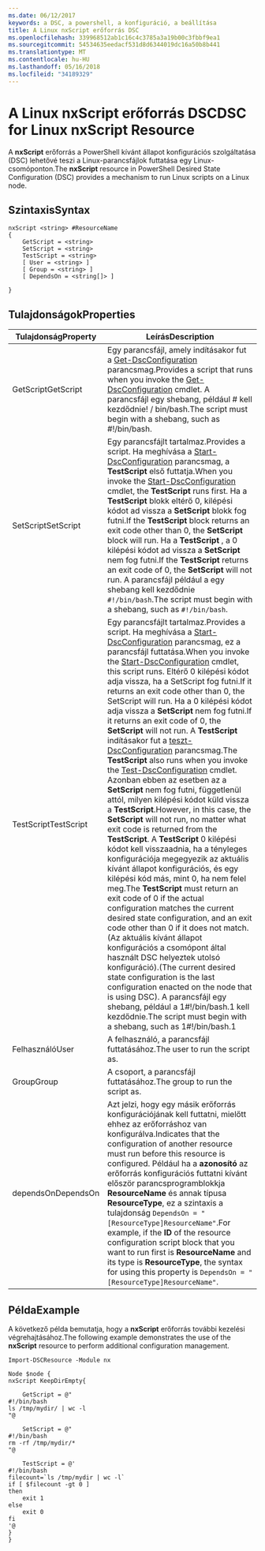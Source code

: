 ```yaml
---
ms.date: 06/12/2017
keywords: a DSC, a powershell, a konfiguráció, a beállítása
title: A Linux nxScript erőforrás DSC
ms.openlocfilehash: 339968512ab1c16c4c3785a3a19b00c3fbbf9ea1
ms.sourcegitcommit: 54534635eedacf531d8d6344019dc16a50b8b441
ms.translationtype: MT
ms.contentlocale: hu-HU
ms.lasthandoff: 05/16/2018
ms.locfileid: "34189329"
---
```

# <a name="dsc-for-linux-nxscript-resource"></a><span data-ttu-id="1d431-103">A Linux nxScript erőforrás DSC</span><span class="sxs-lookup"><span data-stu-id="1d431-103">DSC for Linux nxScript Resource</span></span>

<span data-ttu-id="1d431-104">A **nxScript** erőforrás a PowerShell kívánt állapot konfigurációs szolgáltatása (DSC) lehetővé teszi a Linux-parancsfájlok futtatása egy Linux-csomóponton.</span><span class="sxs-lookup"><span data-stu-id="1d431-104">The **nxScript** resource in PowerShell Desired State Configuration (DSC) provides a mechanism to run Linux scripts on a Linux node.</span></span>

## <a name="syntax"></a><span data-ttu-id="1d431-105">Szintaxis</span><span class="sxs-lookup"><span data-stu-id="1d431-105">Syntax</span></span>

```
nxScript <string> #ResourceName
{
    GetScript = <string>
    SetScript = <string>
    TestScript = <string>
    [ User = <string> ]
    [ Group = <string> ]
    [ DependsOn = <string[]> ]

}
```

## <a name="properties"></a><span data-ttu-id="1d431-106">Tulajdonságok</span><span class="sxs-lookup"><span data-stu-id="1d431-106">Properties</span></span>

|  <span data-ttu-id="1d431-107">Tulajdonság</span><span class="sxs-lookup"><span data-stu-id="1d431-107">Property</span></span> |  <span data-ttu-id="1d431-108">Leírás</span><span class="sxs-lookup"><span data-stu-id="1d431-108">Description</span></span> |
|---|---|
| <span data-ttu-id="1d431-109">GetScript</span><span class="sxs-lookup"><span data-stu-id="1d431-109">GetScript</span></span>| <span data-ttu-id="1d431-110">Egy parancsfájl, amely indításakor fut a [Get-DscConfiguration](https://technet.microsoft.com/en-us/library/dn521625.aspx) parancsmag.</span><span class="sxs-lookup"><span data-stu-id="1d431-110">Provides a script that runs when you invoke the [Get-DscConfiguration](https://technet.microsoft.com/en-us/library/dn521625.aspx) cmdlet.</span></span> <span data-ttu-id="1d431-111">A parancsfájl egy shebang, például # kell kezdődnie! / bin/bash.</span><span class="sxs-lookup"><span data-stu-id="1d431-111">The script must begin with a shebang, such as #!/bin/bash.</span></span>|
| <span data-ttu-id="1d431-112">SetScript</span><span class="sxs-lookup"><span data-stu-id="1d431-112">SetScript</span></span>| <span data-ttu-id="1d431-113">Egy parancsfájlt tartalmaz.</span><span class="sxs-lookup"><span data-stu-id="1d431-113">Provides a script.</span></span> <span data-ttu-id="1d431-114">Ha meghívása a [Start-DscConfiguration](https://technet.microsoft.com/en-us/library/dn521623.aspx) parancsmag, a **TestScript** első futtatja.</span><span class="sxs-lookup"><span data-stu-id="1d431-114">When you invoke the [Start-DscConfiguration](https://technet.microsoft.com/en-us/library/dn521623.aspx) cmdlet, the **TestScript** runs first.</span></span> <span data-ttu-id="1d431-115">Ha a **TestScript** blokk eltérő 0, kilépési kódot ad vissza a **SetScript** blokk fog futni.</span><span class="sxs-lookup"><span data-stu-id="1d431-115">If the **TestScript** block returns an exit code other than 0, the **SetScript** block will run.</span></span> <span data-ttu-id="1d431-116">Ha a **TestScript** , a 0 kilépési kódot ad vissza a **SetScript** nem fog futni.</span><span class="sxs-lookup"><span data-stu-id="1d431-116">If the **TestScript** returns an exit code of 0, the **SetScript** will not run.</span></span> <span data-ttu-id="1d431-117">A parancsfájl például a egy shebang kell kezdődnie `#!/bin/bash`.</span><span class="sxs-lookup"><span data-stu-id="1d431-117">The script must begin with a shebang, such as `#!/bin/bash`.</span></span>|
| <span data-ttu-id="1d431-118">TestScript</span><span class="sxs-lookup"><span data-stu-id="1d431-118">TestScript</span></span>| <span data-ttu-id="1d431-119">Egy parancsfájlt tartalmaz.</span><span class="sxs-lookup"><span data-stu-id="1d431-119">Provides a script.</span></span> <span data-ttu-id="1d431-120">Ha meghívása a [Start-DscConfiguration](https://technet.microsoft.com/en-us/library/dn521623.aspx) parancsmag, ez a parancsfájl futtatása.</span><span class="sxs-lookup"><span data-stu-id="1d431-120">When you invoke the [Start-DscConfiguration](https://technet.microsoft.com/en-us/library/dn521623.aspx) cmdlet, this script runs.</span></span> <span data-ttu-id="1d431-121">Eltérő 0 kilépési kódot adja vissza, ha a SetScript fog futni.</span><span class="sxs-lookup"><span data-stu-id="1d431-121">If it returns an exit code other than 0, the SetScript will run.</span></span> <span data-ttu-id="1d431-122">Ha a 0 kilépési kódot adja vissza a **SetScript** nem fog futni.</span><span class="sxs-lookup"><span data-stu-id="1d431-122">If it returns an exit code of 0, the **SetScript** will not run.</span></span> <span data-ttu-id="1d431-123">A **TestScript** indításakor fut a [teszt-DscConfiguration](https://technet.microsoft.com/en-us/library/dn407382.aspx) parancsmag.</span><span class="sxs-lookup"><span data-stu-id="1d431-123">The **TestScript** also runs when you invoke the [Test-DscConfiguration](https://technet.microsoft.com/en-us/library/dn407382.aspx) cmdlet.</span></span> <span data-ttu-id="1d431-124">Azonban ebben az esetben az a **SetScript** nem fog futni, függetlenül attól, milyen kilépési kódot küld vissza a **TestScript**.</span><span class="sxs-lookup"><span data-stu-id="1d431-124">However, in this case, the **SetScript** will not run, no matter what exit code is returned from the **TestScript**.</span></span> <span data-ttu-id="1d431-125">A **TestScript** 0 kilépési kódot kell visszaadnia, ha a tényleges konfigurációja megegyezik az aktuális kívánt állapot konfigurációs, és egy kilépési kód más, mint 0, ha nem felel meg.</span><span class="sxs-lookup"><span data-stu-id="1d431-125">The **TestScript** must return an exit code of 0 if the actual configuration matches the current desired state configuration, and an exit code other than 0 if it does not match.</span></span> <span data-ttu-id="1d431-126">(Az aktuális kívánt állapot konfigurációs a csomópont által használt DSC helyeztek utolsó konfiguráció).</span><span class="sxs-lookup"><span data-stu-id="1d431-126">(The current desired state configuration is the last configuration enacted on the node that is using DSC).</span></span> <span data-ttu-id="1d431-127">A parancsfájl egy shebang, például a 1#!/bin/bash.1 kell kezdődnie.</span><span class="sxs-lookup"><span data-stu-id="1d431-127">The script must begin with a shebang, such as 1#!/bin/bash.1</span></span>|
| <span data-ttu-id="1d431-128">Felhasználó</span><span class="sxs-lookup"><span data-stu-id="1d431-128">User</span></span>| <span data-ttu-id="1d431-129">A felhasználó, a parancsfájl futtatásához.</span><span class="sxs-lookup"><span data-stu-id="1d431-129">The user to run the script as.</span></span>|
| <span data-ttu-id="1d431-130">Group</span><span class="sxs-lookup"><span data-stu-id="1d431-130">Group</span></span>| <span data-ttu-id="1d431-131">A csoport, a parancsfájl futtatásához.</span><span class="sxs-lookup"><span data-stu-id="1d431-131">The group to run the script as.</span></span>|
| <span data-ttu-id="1d431-132">dependsOn</span><span class="sxs-lookup"><span data-stu-id="1d431-132">DependsOn</span></span> | <span data-ttu-id="1d431-133">Azt jelzi, hogy egy másik erőforrás konfigurációjának kell futtatni, mielőtt ehhez az erőforráshoz van konfigurálva.</span><span class="sxs-lookup"><span data-stu-id="1d431-133">Indicates that the configuration of another resource must run before this resource is configured.</span></span> <span data-ttu-id="1d431-134">Például ha a **azonosító** az erőforrás konfigurációs futtatni kívánt először parancsprogramblokkja **ResourceName** és annak típusa **ResourceType**, ez a szintaxis a tulajdonság `DependsOn = "[ResourceType]ResourceName"`.</span><span class="sxs-lookup"><span data-stu-id="1d431-134">For example, if the **ID** of the resource configuration script block that you want to run first is **ResourceName** and its type is **ResourceType**, the syntax for using this property is `DependsOn = "[ResourceType]ResourceName"`.</span></span>|

## <a name="example"></a><span data-ttu-id="1d431-135">Példa</span><span class="sxs-lookup"><span data-stu-id="1d431-135">Example</span></span>

<span data-ttu-id="1d431-136">A következő példa bemutatja, hogy a **nxScript** erőforrás további kezelési végrehajtásához.</span><span class="sxs-lookup"><span data-stu-id="1d431-136">The following example demonstrates the use of the **nxScript** resource to perform additional configuration management.</span></span>

```
Import-DSCResource -Module nx

Node $node {
nxScript KeepDirEmpty{

    GetScript = @"
#!/bin/bash
ls /tmp/mydir/ | wc -l
"@

    SetScript = @"
#!/bin/bash
rm -rf /tmp/mydir/*
"@

    TestScript = @'
#!/bin/bash
filecount=`ls /tmp/mydir | wc -l`
if [ $filecount -gt 0 ]
then
    exit 1
else
    exit 0
fi
'@
}
}
```